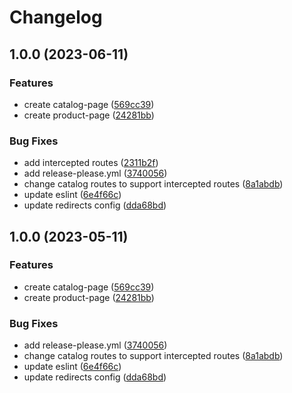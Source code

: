 # Changelog

## 1.0.0 (2023-06-11)


### Features

* create catalog-page ([569cc39](https://github.com/jcarlos0511/intercepted-routes-poc/commit/569cc39cb93421d2dc960cf55859c5527bf9d998))
* create product-page ([24281bb](https://github.com/jcarlos0511/intercepted-routes-poc/commit/24281bbf2ccca402a01262cda5df91bd4838f77c))


### Bug Fixes

* add intercepted routes ([2311b2f](https://github.com/jcarlos0511/intercepted-routes-poc/commit/2311b2f4d4cc962c9f96187083d60b88667cf856))
* add release-please.yml ([3740056](https://github.com/jcarlos0511/intercepted-routes-poc/commit/3740056c2537fc4ddbcc65db42a3c96a2c361ad5))
* change catalog routes to support intercepted routes ([8a1abdb](https://github.com/jcarlos0511/intercepted-routes-poc/commit/8a1abdbaade63696554e409cd997a18fbf753a42))
* update eslint ([6e4f66c](https://github.com/jcarlos0511/intercepted-routes-poc/commit/6e4f66cd2a85adcdd33b924fa3f6952af8ed6d8b))
* update redirects config ([dda68bd](https://github.com/jcarlos0511/intercepted-routes-poc/commit/dda68bde9015def318696d9df7e5c7f1183fc736))

## 1.0.0 (2023-05-11)


### Features

* create catalog-page ([569cc39](https://github.com/jcarlos0511/intercepted-routes-poc/commit/569cc39cb93421d2dc960cf55859c5527bf9d998))
* create product-page ([24281bb](https://github.com/jcarlos0511/intercepted-routes-poc/commit/24281bbf2ccca402a01262cda5df91bd4838f77c))


### Bug Fixes

* add release-please.yml ([3740056](https://github.com/jcarlos0511/intercepted-routes-poc/commit/3740056c2537fc4ddbcc65db42a3c96a2c361ad5))
* change catalog routes to support intercepted routes ([8a1abdb](https://github.com/jcarlos0511/intercepted-routes-poc/commit/8a1abdbaade63696554e409cd997a18fbf753a42))
* update eslint ([6e4f66c](https://github.com/jcarlos0511/intercepted-routes-poc/commit/6e4f66cd2a85adcdd33b924fa3f6952af8ed6d8b))
* update redirects config ([dda68bd](https://github.com/jcarlos0511/intercepted-routes-poc/commit/dda68bde9015def318696d9df7e5c7f1183fc736))
